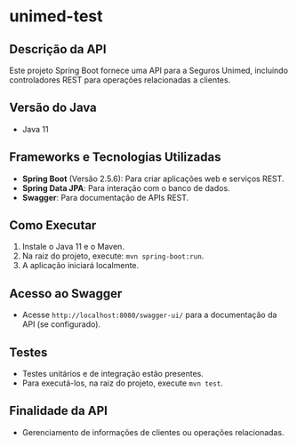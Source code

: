 
# unimed-test

## Descrição da API
Este projeto Spring Boot fornece uma API para a Seguros Unimed, incluindo controladores REST para operações relacionadas a clientes.

## Versão do Java
- Java 11

## Frameworks e Tecnologias Utilizadas
- **Spring Boot** (Versão 2.5.6): Para criar aplicações web e serviços REST.
- **Spring Data JPA**: Para interação com o banco de dados.
- **Swagger**: Para documentação de APIs REST.

## Como Executar
1. Instale o Java 11 e o Maven.
2. Na raiz do projeto, execute: `mvn spring-boot:run`.
3. A aplicação iniciará localmente.

## Acesso ao Swagger
- Acesse `http://localhost:8080/swagger-ui/` para a documentação da API (se configurado).

## Testes
- Testes unitários e de integração estão presentes.
- Para executá-los, na raiz do projeto, execute `mvn test`.

## Finalidade da API
- Gerenciamento de informações de clientes ou operações relacionadas.

